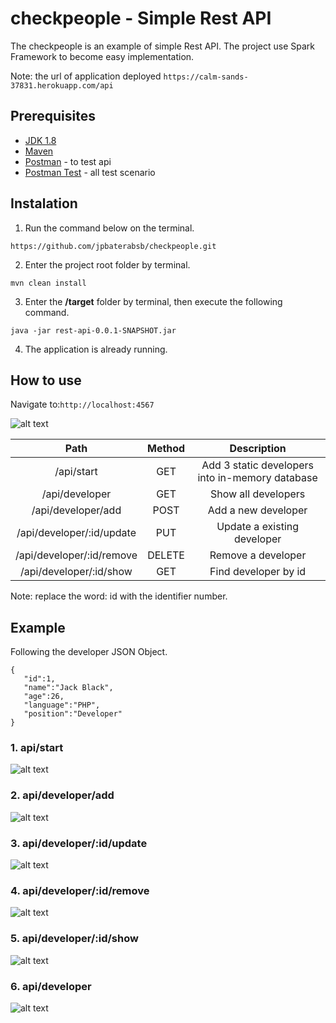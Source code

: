 # checkpeople - Simple Rest API

The checkpeople is an example of simple Rest API. The project use Spark Framework to become easy implementation.

Note: the url of application deployed ```https://calm-sands-37831.herokuapp.com/api```

## Prerequisites

* [JDK 1.8](https://www.oracle.com/technetwork/pt/java/javase/downloads/jdk8-downloads-2133151.html) 
* [Maven](https://maven.apache.org/download.cgi) 
* [Postman](https://www.getpostman.com/downloads/) - to test api
* [Postman Test](https://mega.nz/#!o1RWCY7C!pJdSLhFRmlYyAR6hsmS9HjAKkdlLHP_NlQb6V3acTDY) - all test scenario

## Instalation

1. Run the command below on the terminal.

```
https://github.com/jpbaterabsb/checkpeople.git
```

2. Enter the project root folder by terminal.

```
mvn clean install 
```

3. Enter the <b>/target</b> folder by terminal, then execute the following command.

```
java -jar rest-api-0.0.1-SNAPSHOT.jar
```
4. The application is already running.

## How to use

Navigate to:```http://localhost:4567```

![alt text](https://user-images.githubusercontent.com/31267814/51361782-44145a80-1ab8-11e9-94a5-fb6665691563.png)

| Path           | Method    | Description                                               |
| :---:              | :-:       | :-:                                                   |
| /api/start     | GET       | Add 3 static developers into in-memory database           |
| /api/developer     | GET       | Show all developers                                   | 
| /api/developer/add | POST       | Add a new developer                                  | 
| /api/developer/:id/update | PUT       | Update a existing developer                    | 
| /api/developer/:id/remove | DELETE       | Remove a developer                          | 
| /api/developer/:id/show | GET       | Find developer by id                             | 

Note: replace the word: id with the identifier number.

## Example

Following the developer JSON Object.
```
{  
   "id":1,
   "name":"Jack Black",
   "age":26,
   "language":"PHP",
   "position":"Developer"
}
```
### 1. api/start

![alt text](https://user-images.githubusercontent.com/31267814/51363108-b50a4100-1abd-11e9-8319-d3182cfd368c.png)

### 2. api/developer/add

![alt text](https://user-images.githubusercontent.com/31267814/51363040-6d83b500-1abd-11e9-997c-e96b0c0752e8.png)

### 3. api/developer/:id/update

![alt text](https://user-images.githubusercontent.com/31267814/51363067-88eec000-1abd-11e9-8e97-bfb3c66485e6.png)

### 4. api/developer/:id/remove

![alt text](https://user-images.githubusercontent.com/31267814/51363092-a459cb00-1abd-11e9-9cf5-f4331f76bb40.png)

### 5. api/developer/:id/show

![alt text](https://user-images.githubusercontent.com/31267814/51363060-80968500-1abd-11e9-8638-774a0c62e6c2.png)

### 6. api/developer

![alt text](https://user-images.githubusercontent.com/31267814/51363047-78d6e080-1abd-11e9-83dc-f7a4397fbee4.png)
